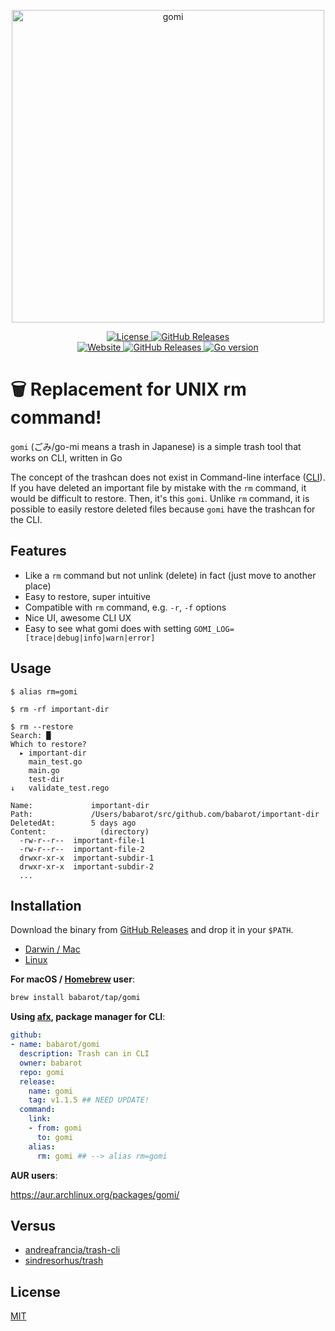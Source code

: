 <p align="center">
  <img src="./docs/screenshot.png" width="500" alt="gomi">
</p>

<p align="center">
    <a href="https://b4b4r07.mit-license.org">
        <img src="https://img.shields.io/github/license/babarot/gomi" alt="License"/>
    </a>
    <a href="https://github.com/babarot/gomi/releases">
        <img
            src="https://img.shields.io/github/v/release/babarot/gomi"
            alt="GitHub Releases"/>
    </a>
    <br />
    <a href="https://babarot.github.io/gomi/">
        <img
            src="https://img.shields.io/website?down_color=lightgrey&down_message=donw&up_color=green&up_message=up&url=https%3A%2F%2Fbabarot.me%2Fgomi"
            alt="Website"
            />
    </a>
    <a href="https://github.com/babarot/gomi/actions/workflows/release.yaml">
        <img
            src="https://github.com/babarot/gomi/actions/workflows/release.yaml/badge.svg"
            alt="GitHub Releases"
            />
    </a>
    <a href="https://github.com/babarot/gomi/blob/master/go.mod">
        <img
            src="https://img.shields.io/github/go-mod/go-version/babarot/gomi"
            alt="Go version"
            />
    </a>
</p>

# 🗑️ Replacement for UNIX rm command!

`gomi` (ごみ/go-mi means a trash in Japanese) is a simple trash tool that works on CLI, written in Go

The concept of the trashcan does not exist in Command-line interface ([CLI](http://en.wikipedia.org/wiki/Command-line_interface)). If you have deleted an important file by mistake with the `rm` command, it would be difficult to restore. Then, it's this `gomi`. Unlike `rm` command, it is possible to easily restore deleted files because `gomi` have the trashcan for the CLI.

## Features

- Like a `rm` command but not unlink (delete) in fact (just move to another place)
- Easy to restore, super intuitive
- Compatible with `rm` command, e.g. `-r`, `-f` options
- Nice UI, awesome CLI UX
- Easy to see what gomi does with setting `GOMI_LOG=[trace|debug|info|warn|error]`

## Usage

```console
$ alias rm=gomi
```
```console
$ rm -rf important-dir
```
```console
$ rm --restore
Search: █
Which to restore?
  ▸ important-dir
    main_test.go
    main.go
    test-dir
↓   validate_test.rego

Name:             important-dir
Path:             /Users/babarot/src/github.com/babarot/important-dir
DeletedAt:        5 days ago
Content:            (directory)
  -rw-r--r--  important-file-1
  -rw-r--r--  important-file-2
  drwxr-xr-x  important-subdir-1
  drwxr-xr-x  important-subdir-2
  ...
```

## Installation

Download the binary from [GitHub Releases][release] and drop it in your `$PATH`.

- [Darwin / Mac][release]
- [Linux][release]

**For macOS / [Homebrew](https://brew.sh/) user**:

```bash
brew install babarot/tap/gomi
```

**Using [afx](https://github.com/babarot/afx), package manager for CLI**:

```yaml
github:
- name: babarot/gomi
  description: Trash can in CLI
  owner: babarot
  repo: gomi
  release:
    name: gomi
    tag: v1.1.5 ## NEED UPDATE!
  command:
    link:
    - from: gomi
      to: gomi
    alias:
      rm: gomi ## --> alias rm=gomi
```


**AUR users**:

https://aur.archlinux.org/packages/gomi/

## Versus

- [andreafrancia/trash-cli](https://github.com/andreafrancia/trash-cli)
- [sindresorhus/trash](https://github.com/sindresorhus/trash)

## License

[MIT][license]

[release]: https://github.com/babarot/gomi/releases/latest
[license]: https://b4b4r07.mit-license.org
